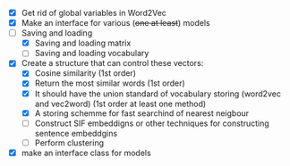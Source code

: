 - [x] Get rid of global variables in Word2Vec
- [x] Make an interface for various (~~one at least~~) models
- [ ] Saving and loading
    - [x] Saving and loading matrix
    - [ ] Saving and loading vocabulary
- [x] Create a structure that can control these vectors:
    - [x] Cosine similarity (1st order)
    - [x] Return the most similar words (1st order)
    - [x] It should have the union standard of vocabulary storing (word2vec and vec2word) (1st order at least one method)
    - [x] A storing schemme for fast searchind of nearest neigbour 
    - [ ] Construct SIF embeddigns or other techniques for constructing sentence embeddgins
    - [ ] Perform clustering

- [x] make an interface class for models
